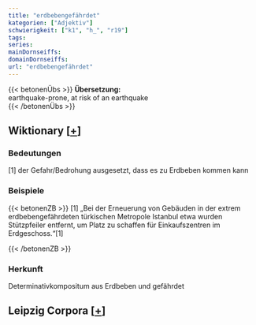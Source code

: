 ```yaml
---
title: "erdbebengefährdet"
kategorien: ["Adjektiv"]
schwierigkeit: ["k1", "h_", "r19"]
tags:
series:
mainDornseiffs:
domainDornseiffs:
url: "erdbebengefährdet"
---
```


{{< betonenÜbs >}}
**Übersetzung:**  
earthquake-prone, at risk of an earthquake  
{{< /betonenÜbs >}}

## Wiktionary [[+](https://de.wiktionary.org/wiki/erdbebengefährdet)]

### Bedeutungen
[1] der Gefahr/Bedrohung ausgesetzt, dass es zu Erdbeben kommen kann  

### Beispiele
{{< betonenZB >}}
[1] „Bei der Erneuerung von Gebäuden in der extrem erdbebengefährdeten türkischen Metropole Istanbul etwa wurden Stützpfeiler entfernt, um Platz zu schaffen für Einkaufszentren im Erdgeschoss.“[1]  

{{< /betonenZB >}}
### Herkunft
Determinativkompositum aus Erdbeben und gefährdet  


## Leipzig Corpora [[+](https://corpora.uni-leipzig.de/en/res?word=erdbebengefährdet&corpusId=deu_newscrawl-public_2018)]

